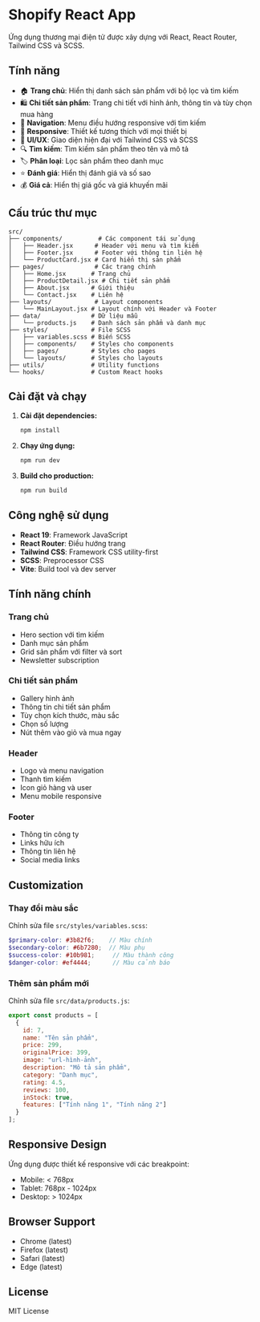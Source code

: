 # Shopify React App

Ứng dụng thương mại điện tử được xây dựng với React, React Router, Tailwind CSS và SCSS.

## Tính năng

- 🏠 **Trang chủ**: Hiển thị danh sách sản phẩm với bộ lọc và tìm kiếm
- 🛍️ **Chi tiết sản phẩm**: Trang chi tiết với hình ảnh, thông tin và tùy chọn mua hàng
- 🧭 **Navigation**: Menu điều hướng responsive với tìm kiếm
- 📱 **Responsive**: Thiết kế tương thích với mọi thiết bị
- 🎨 **UI/UX**: Giao diện hiện đại với Tailwind CSS và SCSS
- 🔍 **Tìm kiếm**: Tìm kiếm sản phẩm theo tên và mô tả
- 🏷️ **Phân loại**: Lọc sản phẩm theo danh mục
- ⭐ **Đánh giá**: Hiển thị đánh giá và số sao
- 💰 **Giá cả**: Hiển thị giá gốc và giá khuyến mãi

## Cấu trúc thư mục

```
src/
├── components/          # Các component tái sử dụng
│   ├── Header.jsx      # Header với menu và tìm kiếm
│   ├── Footer.jsx      # Footer với thông tin liên hệ
│   └── ProductCard.jsx # Card hiển thị sản phẩm
├── pages/              # Các trang chính
│   ├── Home.jsx       # Trang chủ
│   ├── ProductDetail.jsx # Chi tiết sản phẩm
│   ├── About.jsx      # Giới thiệu
│   └── Contact.jsx    # Liên hệ
├── layouts/            # Layout components
│   └── MainLayout.jsx # Layout chính với Header và Footer
├── data/              # Dữ liệu mẫu
│   └── products.js    # Danh sách sản phẩm và danh mục
├── styles/            # File SCSS
│   ├── variables.scss # Biến SCSS
│   ├── components/    # Styles cho components
│   ├── pages/         # Styles cho pages
│   └── layouts/       # Styles cho layouts
├── utils/             # Utility functions
└── hooks/             # Custom React hooks
```

## Cài đặt và chạy

1. **Cài đặt dependencies:**
   ```bash
   npm install
   ```

2. **Chạy ứng dụng:**
   ```bash
   npm run dev
   ```

3. **Build cho production:**
   ```bash
   npm run build
   ```

## Công nghệ sử dụng

- **React 19**: Framework JavaScript
- **React Router**: Điều hướng trang
- **Tailwind CSS**: Framework CSS utility-first
- **SCSS**: Preprocessor CSS
- **Vite**: Build tool và dev server

## Tính năng chính

### Trang chủ
- Hero section với tìm kiếm
- Danh mục sản phẩm
- Grid sản phẩm với filter và sort
- Newsletter subscription

### Chi tiết sản phẩm
- Gallery hình ảnh
- Thông tin chi tiết sản phẩm
- Tùy chọn kích thước, màu sắc
- Chọn số lượng
- Nút thêm vào giỏ và mua ngay

### Header
- Logo và menu navigation
- Thanh tìm kiếm
- Icon giỏ hàng và user
- Menu mobile responsive

### Footer
- Thông tin công ty
- Links hữu ích
- Thông tin liên hệ
- Social media links

## Customization

### Thay đổi màu sắc
Chỉnh sửa file `src/styles/variables.scss`:

```scss
$primary-color: #3b82f6;    // Màu chính
$secondary-color: #6b7280;  // Màu phụ
$success-color: #10b981;     // Màu thành công
$danger-color: #ef4444;      // Màu cảnh báo
```

### Thêm sản phẩm mới
Chỉnh sửa file `src/data/products.js`:

```javascript
export const products = [
  {
    id: 7,
    name: "Tên sản phẩm",
    price: 299,
    originalPrice: 399,
    image: "url-hình-ảnh",
    description: "Mô tả sản phẩm",
    category: "Danh mục",
    rating: 4.5,
    reviews: 100,
    inStock: true,
    features: ["Tính năng 1", "Tính năng 2"]
  }
];
```

## Responsive Design

Ứng dụng được thiết kế responsive với các breakpoint:
- Mobile: < 768px
- Tablet: 768px - 1024px  
- Desktop: > 1024px

## Browser Support

- Chrome (latest)
- Firefox (latest)
- Safari (latest)
- Edge (latest)

## License

MIT License